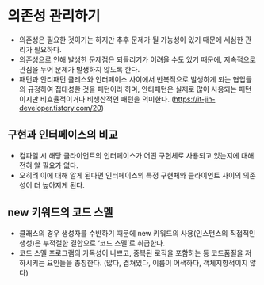 # 의존성 관리하기
  - 의존성은 필요한 것이기는 하지만 추후 문제가 될 가능성이 있기 때문에 세심한 관리가 필요하다. 
  - 의존성으로 인해 발생한 문제점은 되돌리기가 어려울 수도 있기 때문에, 지속적으로 관심을 두어 문제가 발생하지 않도록 한다.
  - 패턴과 안티패턴
    클레스와 인터페이스 사이에서 반복적으로 발생하게 되는 협업들의 규정하여 집대성한 것을 패턴이라 하며, 
    안티패턴은 실제로 많이 사용되는 패턴이지만 비효율적이거나 비생산적인 패턴을 의미한다. 
    (https://it-jin-developer.tistory.com/20)

## 구현과 인터페이스의 비교
  - 컴파일 시 해당 클라이언트의 인터페이스가 어떤 구현체로 사용되고 있는지에 대해 전혀 알 필요가 없다. 
  - 오히려 이에 대해 알게 된다면 인터페이스의 특정 구현체와 클라이언트 사이의 의존성이 더 높아지게 된다.

## new 키워드의 코드 스멜
  - 클래스의 경우 생성자를 수반하기 때문에 new 키워드의 사용(인스턴스의 직접적인 생성)은 부적절한 결합으로 ‘코드 스멜’로 취급한다.
  - 코드 스멜
    프로그램의 가독성이 나쁘고, 중복된 로직을 포함하는 등 코드품질을 저하시키는 요인들을 총칭한다. 
    (많다, 겹쳐있다, 이름이 어색하다, 객체지향적이지 않다)
